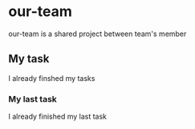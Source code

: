 # our-team
our-team is a shared project between team's member
## My task
I already finshed my tasks
### My last task
I already finished my last task
